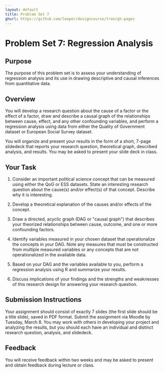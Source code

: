 ```yaml
---
layout: default
title: Problem Set 7
ghurl: https://github.com/leeper/designcourse/tree/gh-pages
---
```


# Problem Set 7: Regression Analysis #

## Purpose ##

The purpose of this problem set is to assess your understanding of regression analysis and its use in drawing descriptive and causal inferences from quantitative data.

## Overview ##

You will develop a research question about the cause of a factor or the effect of a factor, draw and describe a causal graph of the relationships between cause, effect, and any other confounding variables, and perform a regression analysis using data from either the Quality of Government dataset or European Social Survey dataset.

You will organize and present your results in the form of a short, 7-page slidedeck that reports your research question, theoretical graph, described analysis, and results. You may be asked to present your slide deck in class.

## Your Task ##

 1. Consider an important political science concept that can be measured using either the QoG or ESS datasets. State an interesting research question about the cause(s) and/or effect(s) of that concept. Describe why it is interesting.
 
 2. Develop a theoretical explanation of the causes and/or effects of the concept.
 
 3. Draw a directed, acyclic graph (DAG or "causal graph") that describes your theorized relationships between cause, outcome, and one or more confounding factors.
 
 4. Identify variables measured in your chosen dataset that operationalize the concepts in your DAG. Note any measures that must be constructed from multiple measured variables or any concepts that are not operationalized in the available data.
 
 5. Based on your DAG and the variables available to you, perform a regression analysis using R and summarize your results.
 
 6. Discuss implications of your findings and the strengths and weaknesses of this research design for answering your research question.

## Submission Instructions ##

Your assignment should consist of exactly 7 slides (the first slide should be a title slide), saved in PDF format. Submit the assignment via Moodle by Tuesday, March 8. You may work with others in developing your project and analyzing the results, but you should each have an individual and distinct research question, analysis, and slidedeck.

## Feedback ##

You will receive feedback within two weeks and may be asked to present and obtain feedback during lecture or class.

